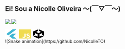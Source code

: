 ## Ei! Sou a Nicolle Oliveira 〜(￣▽￣〜)

<div>
  <a href="https://github.com/anuraghazra/github-readme-stats">
    <img height=200 align="center" src="https://github-readme-stats.vercel.app/api?username=NicolleTO&hide=contribs,prs&show_icons=true&theme=omni"/>
    <img height=200 align="center" src="https://github-readme-stats.vercel.app/api/top-langs/?username=NicolleTO&layout=compact&theme=omni" />
  </a>
</div>

<div style:"display: inline_block><br>
  <img align="center" alt="Flutter" height="30" width="40" src="https://github.com/devicons/devicon/blob/master/icons/flutter/flutter-plain.svg">
  <img align="center" alt="Flutter" height="30" width="40" src="https://github.com/devicons/devicon/blob/master/icons/javascript/javascript-plain.svg">
  <img align="center" alt="Flutter" height="30" width="40" src="https://github.com/devicons/devicon/blob/master/icons/unity/unity-plain.svg">
</div>

<div>
  ![Snake animation](https://github.com/NicolleTO)
</div>
